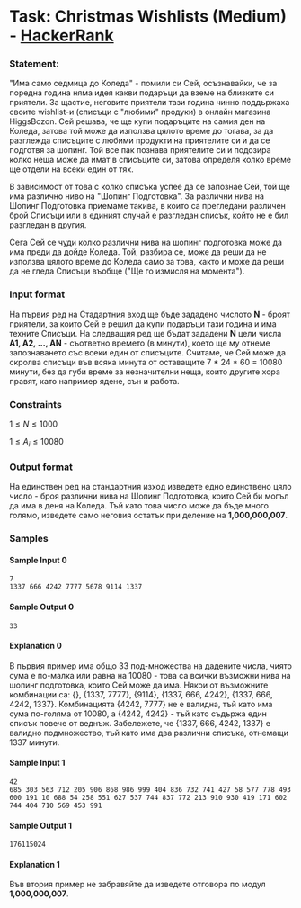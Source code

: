 # Task: Christmas Wishlists (Medium) - [HackerRank](<https://www.hackerrank.com/contests/sda-hw-13-2022-1/challenges/christmas-wishlists>)


### Statement:

"Има само седмица до Коледа" - помили си Сей, осъзнавайки, че за поредна година няма идея какви подаръци да вземе на близките си приятели. За щастие, неговите приятели тази година чинно поддържаха своите wishlist-и (списъци с "любими" продуки) в онлайн магазина HiggsBozon. Сей решава, че ще купи подаръците на самия ден на Коледа, затова той може да използва цялото време до тогава, за да разглежда списъците с любими продукти на приятелите си и да се подготвя за шопинг. Той все пак познава приятелите си и подозира колко неща може да имат в списъците си, затова определя колко време ще отдели на всеки един от тях. 

В зависимост от това с колко списъка успее да се запознае Сей, той ще има различно ниво на "Шопинг Подготовка". За различни нива на Шопинг Подготовка приемаме такива, в които са прегледани различен брой Списъци или в единият случай е разгледан списък, който не е бил разгледан в другия. 

Сега Сей се чуди колко различни нива на шопинг подготовка може да има преди да дойде Коледа. Той, разбира се, може да реши да не използва цялото време до Коледа само за това, както и може да реши да не гледа Списъци въобще ("Ще го измисля на момента"). 


### Input format

На първия ред на Стадартния вход ще бъде зададено числото **N** - броят приятели, за които Сей е решил да купи подаръци тази година и има техните Списъци. На следващия ред ще бъдат зададени **N** цели числа **A1, A2, ..., AN** - съответно времето (в минути), което ще му отнеме запознаването със всеки един от списъците. Считаме, че Сей може да скролва списъци във всяка минута от оставащите 7 * 24 * 60 = 10080 минути, без да губи време за незначителни неща, които другите хора правят, като например ядене, сън и работа.


### Constraints

$1 \le N \le 1000$

$1 \le A_i \le 10080$

### Output format

На единствен ред на стандартния изход изведете едно единствено цяло число - броя различни нива на Шопинг Подготовка, които Сей би могъл да има в деня на Коледа. Тъй като това число може да бъде много голямо, изведете само неговия остатък при деление на **1,000,000,007**. 


### Samples


#### Sample Input 0
```
7
1337 666 4242 7777 5678 9114 1337
```

#### Sample Output 0
```
33
```

#### Explanation 0
В първия пример има общо 33 под-множества на дадените числа, чиято сума е по-малка или равна на 10080 - това са всички възможни нива на шопинг подготовка, които Сей може да има. Някои от възможните комбинации са: {}, {1337, 7777}, {9114}, {1337, 666, 4242}, {1337, 666, 4242, 1337}. Комбинацията {4242, 7777} не е валидна, тъй като има сума по-голяма от 10080, а {4242, 4242} - тъй като съдържа един списък повече от веднъж. Забележете, че {1337, 666, 4242, 1337} е валидно подмножество, тъй като има два различни списъка, отнемащи 1337 минути.

#### Sample Input 1
```
42
685 303 563 712 205 906 868 986 999 404 836 732 741 427 58 577 778 493 600 191 10 688 54 258 551 627 537 744 837 772 213 910 930 419 171 602 744 404 710 569 453 991
```

#### Sample Output 1
```
176115024
```

#### Explanation 1
Във втория пример не забравяйте да изведете отговора по модул **1,000,000,007**.
